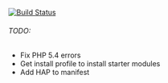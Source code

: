 [![Build Status](https://travis-ci.org/helior/onAir.svg?branch=master)](https://travis-ci.org/helior/onAir)

###### TODO:
- Fix PHP 5.4 errors
- Get install profile to install starter modules
- Add HAP to manifest
